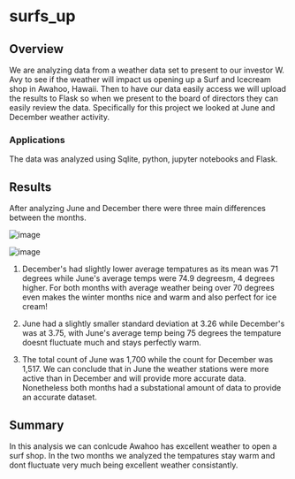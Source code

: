 # surfs_up

## Overview

We are analyzing data from a weather data set to present to our investor W. Avy to see if the weather will impact us opening up a Surf and Icecream shop in Awahoo, Hawaii.  Then to have our data easily access we will upload the results to Flask so when we present to the board of directors they can easily review the data.  Specifically for this project we looked at June and December weather activity.

### Applications
The data was analyzed using Sqlite, python, jupyter notebooks and Flask.  

## Results
After analyzing June and December there were three main differences between the months.
	
![image](https://user-images.githubusercontent.com/109490755/206878955-9cc20392-14f5-4fe9-acf3-f639248c97bc.png)


![image](https://user-images.githubusercontent.com/109490755/206878969-f21ed794-e289-4631-8c33-87f01f0f3d30.png)

1.  December's had slightly lower average tempatures as its mean was 71 degrees while June's average temps were 74.9 degreesm, 4 degrees higher.  For both months with average weather being over 70 degrees even makes the winter months nice and warm and also perfect for ice cream!

2.  June had a slightly smaller standard deviation at 3.26 while December's was at 3.75,  with June's average temp being 75 degrees the tempature doesnt fluctuate much and stays perfectly warm.  
 
3.  The total count of June was 1,700 while the count for December was 1,517.  We can conclude that in June the weather stations were more active than in December and will provide more accurate data.  Nonetheless both months had a substational amount of data to provide an accurate dataset.



## Summary
In this analysis we can conlcude Awahoo has excellent weather to open a surf shop.  In the two months we analyzed the tempatures stay warm and dont fluctuate very much being excellent weather consistantly.  
